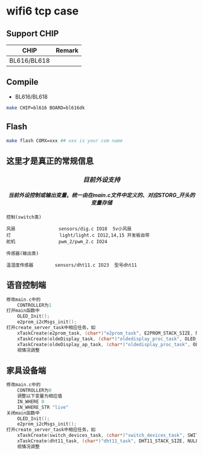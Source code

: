 # wifi6 tcp case


## Support CHIP

|      CHIP        | Remark |
|:----------------:|:------:|
|BL616/BL618       |        |

## Compile

- BL616/BL618

```bash
make CHIP=bl616 BOARD=bl616dk
```

## Flash

```bash
make flash COMX=xxx ## xxx is your com name
```

## 这里才是真正的常规信息

### $$ 目前外设支持 $$ ###
#### $$当前外设控制或输出变量，统一由在main.c文件中定义的、对应STORG\_开头的变量存储$$ ####
```
控制(switch类)

风扇                sensors/dig.c IO18  5v小风扇
灯                  light/light.c IO12,14,15 开发板自带
舵机                pwm_2/pwm_2.c IO24
```

```
传感器(输出类)

温湿度传感器        sensors/dht11.c IO23  型号dht11
```


## 语音控制端
```c
修改main.c中的
    CONTROLLER为1
打开main函数中
    OLED_Init();
	e2prom_i2cMsgs_init();
打开create_server_task中相应任务，如
    xTaskCreate(e2prom_task, (char*)"e2prom_task", E2PROM_STACK_SIZE, NULL, E2PROM_PRIORITY, &e2prom_task_hd);
    xTaskCreate(oldeDisplay_task, (char*)"oldedisplay_proc_task", OLED_STACK_SIZE, NULL, OLED_DISPLAY_PRIORITY, &oldeDisplay_task_hd);
    xTaskCreate(oldeDisplay_ap_task, (char*)"oldedisplay_proc_task", OLED_STACK_SIZE, NULL, OLED_DISPLAY_PRIORITY, &oldeDisplay_task_hd);
    视情况调整
```

## 家具设备端
```c
修改main.c中的
    CONTROLLER为0
    调整以下变量为相应值
    IN_WHERE 0
    IN_WHERE_STR "live"
关闭main函数中
    OLED_Init();
	e2prom_i2cMsgs_init();
打开create_server_task中相应任务，如
    xTaskCreate(switch_devices_task, (char*)"switch_devices_task", SWITCH_DEVICES_STACK_SIZE, NULL, SWITCH_DEVICES_PRIORITY, &switch_devices_task_hd);
    xTaskCreate(dht11_task, (char*)"dht11_task", DHT11_STACK_SIZE, NULL, DHT11_PRIORITY, &dht11_task_hd);
    视情况调整
```